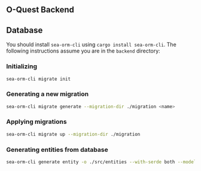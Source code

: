 ## O-Quest Backend

## Database

You should install `sea-orm-cli` using `cargo install sea-orm-cli`. The following instructions assume you are in the `backend` directory:

### Initializing

```bash
sea-orm-cli migrate init
```

### Generating a new migration

```bash
sea-orm-cli migrate generate --migration-dir ./migration <name>
```

### Applying migrations

```bash
sea-orm-cli migrate up --migration-dir ./migration
```

### Generating entities from database

```bash
sea-orm-cli generate entity -o ./src/entities --with-serde both --model-extra-derives "utoipa::ToSchema"
```
